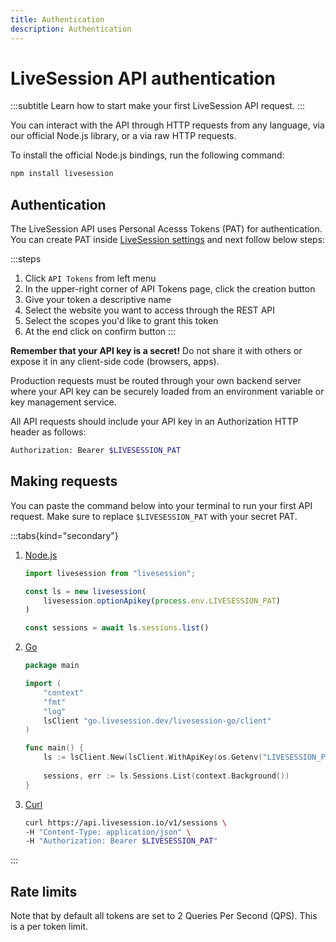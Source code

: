 ```yaml
---
title: Authentication
description: Authentication
---
```


# LiveSession API authentication
:::subtitle
Learn how to start make your first LiveSession API request.
:::

You can interact with the API through HTTP requests from any language, via our official Node.js library, or a via raw HTTP requests.

To install the official Node.js bindings, run the following command:
```bash
npm install livesession
```

## Authentication
The LiveSession API uses Personal Acesss Tokens (PAT) for authentication. You can create PAT inside [LiveSession settings](https://app.livesession.io/app/settings/api?tab=api_tokens)
and next follow below steps:

:::steps
1. Click `API Tokens` from left menu
2. In the upper-right corner of API Tokens page, click the creation button
3. Give your token a descriptive name
4. Select the website you want to access through the REST API
5. Select the scopes you'd like to grant this token
6. At the end click on confirm button
:::

**Remember that your API key is a secret!** Do not share it with others or expose it in any client-side code (browsers, apps).

Production requests must be routed through your own backend server where your API key can be securely loaded from an environment variable or key management service.

All API requests should include your API key in an Authorization HTTP header as follows:

```bash
Authorization: Bearer $LIVESESSION_PAT
```

## Making requests
You can paste the command below into your terminal to run your first API request.
Make sure to replace `$LIVESESSION_PAT` with your secret PAT.

:::tabs{kind="secondary"}
1. [Node.js](lang=nodejs)
    ```ts
    import livesession from "livesession";

    const ls = new livesession(
        livesession.optionApikey(process.env.LIVESESSION_PAT)
    )

    const sessions = await ls.sessions.list()
    ```

2. [Go](lang=go)
    ```go
    package main

    import (
        "context"
        "fmt"
        "log"
        lsClient "go.livesession.dev/livesession-go/client"
    )

    func main() {
        ls := lsClient.New(lsClient.WithApiKey(os.Getenv("LIVESESSION_PAT")))
        
        sessions, err := ls.Sessions.List(context.Background())
    }
    ```
    
3. [Curl](lang=curl)
    ```bash curl
    curl https://api.livesession.io/v1/sessions \
    -H "Content-Type: application/json" \
    -H "Authorization: Bearer $LIVESESSION_PAT"
    ```
:::

## Rate limits
Note that by default all tokens are set to 2 Queries Per Second (QPS). This is a per token limit.
